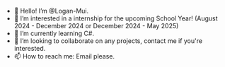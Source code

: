 - 👋 Hello! I’m @Logan-Mui.
- 👀 I’m interested in a internship for the upcoming School Year! (August 2024 - December 2024 or December 2024 - May 2025)
- 🌱 I’m currently learning C#.
- 💞️ I’m looking to collaborate on any projects, contact me if you're interested.
- 📫 How to reach me: Email please.
